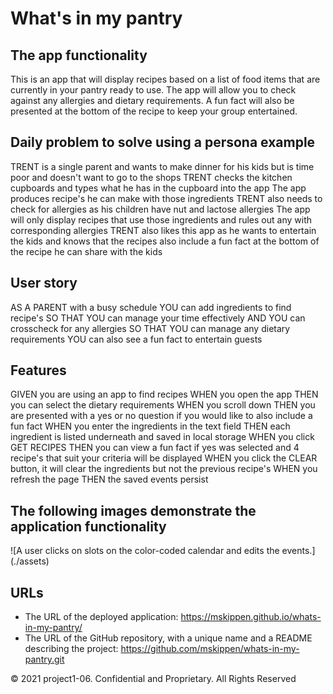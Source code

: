 # What's in my pantry

## The app functionality

This is an app that will display recipes based on a list of food items that are currently in your pantry ready to use. The app will allow you to check against any allergies and dietary requirements. A fun fact will also be presented at the bottom of the recipe to keep your group entertained.

## Daily problem to solve using a persona example

TRENT is a single parent and wants to make dinner for his kids but is time poor and doesn't want to go to the shops
TRENT checks the kitchen cupboards and types what he has in the cupboard into the app
The app produces recipe's he can make with those ingredients
TRENT also needs to check for allergies as his children have nut and lactose allergies
The app will only display recipes that use those ingredients and rules out any with corresponding allergies
TRENT also likes this app as he wants to entertain the kids and knows that the recipes also include a fun fact at the bottom of the recipe he can share with the kids

## User story

AS A PARENT with a busy schedule
YOU can add ingredients to find recipe's
SO THAT YOU can manage your time effectively
AND YOU can crosscheck for any allergies
SO THAT YOU can manage any dietary requirements
YOU can also see a fun fact to entertain guests

## Features

GIVEN you are using an app to find recipes
WHEN you open the app
THEN you can select the dietary requirements
WHEN you scroll down
THEN you are presented with a yes or no question if you would like to also include a fun fact
WHEN you enter the ingredients in the text field
THEN each ingredient is listed underneath and saved in local storage
WHEN you click GET RECIPES
THEN you can view a fun fact if yes was selected and 4 recipe's that suit your criteria will be displayed
WHEN you click the CLEAR button, it will clear the ingredients but not the previous recipe's
WHEN you refresh the page
THEN the saved events persist

## The following images demonstrate the application functionality

![A user clicks on slots on the color-coded calendar and edits the events.] (./assets)

## URLs

* The URL of the deployed application: <https://mskippen.github.io/whats-in-my-pantry/>
* The URL of the GitHub repository, with a unique name and a README describing the project: <https://github.com/mskippen/whats-in-my-pantry.git>

© 2021 project1-06. Confidential and Proprietary. All Rights Reserved
